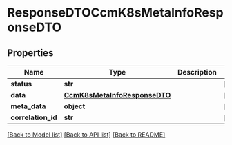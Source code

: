 # ResponseDTOCcmK8sMetaInfoResponseDTO

## Properties
Name | Type | Description | Notes
------------ | ------------- | ------------- | -------------
**status** | **str** |  | [optional] 
**data** | [**CcmK8sMetaInfoResponseDTO**](CcmK8sMetaInfoResponseDTO.md) |  | [optional] 
**meta_data** | **object** |  | [optional] 
**correlation_id** | **str** |  | [optional] 

[[Back to Model list]](../README.md#documentation-for-models) [[Back to API list]](../README.md#documentation-for-api-endpoints) [[Back to README]](../README.md)

